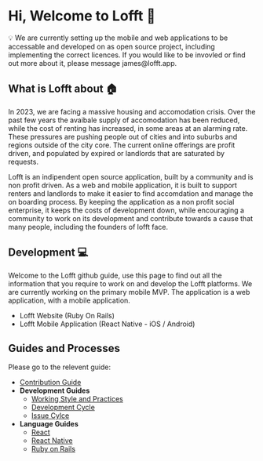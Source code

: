 # Hi, Welcome to Lofft 👋

<aside>
💡 We are currently setting up the mobile and web applications to be accessable and developed on as open source project, including implementing the correct licences. If you would like to be invovled or find out more about it, please message james@lofft.app.
</aside>

## What is Lofft about 🏠
In 2023, we are facing a massive housing and accomodation crisis. Over the past few years the avaibale supply of accomodation has been reduced, while the cost of renting has increased, in some areas at an alarming rate. These pressures are pushing people out of cities and into suburbs and regions outside of the city core. The current online offerings are profit driven, and populated by expired or landlords that are saturated by requests. 

Lofft is an indipendent open source application, built by a community and is non profit driven. As a web and mobile application, it is built to support renters and landlords to make it easier to find accomdation and manage the on boarding process. By keeping the application as a non profit social enterprise, it keeps the costs of development down, while encouraging a community to work on its development and contribute towards a cause that many people, including the founders of lofft face. 

## Development 💻

Welcome to the Lofft github guide, use this page to find out all the information that you require to work on and develop the Lofft platforms. We are currently working on the primary mobile MVP. The application is a web application, with a mobile application. 

- Lofft Website (Ruby On Rails)
- Lofft Mobile Application (React Native - iOS / Android)


## Guides and Processes
Please go to the relevent guide: 
- [Contribution Guide](https://github.com/LofftApp/.github/blob/main/profile/contribution.md)
- **Development Guides**
  - [Working Style and Practices](https://github.com/LofftApp/.github/wiki/Lofft-Working-styles)
  - [Development Cycle](https://github.com/LofftApp/.github/wiki/Development-Cycle)
  - [Issue Cylce](https://github.com/LofftApp/.github/wiki/Issue-Cycle)
- **Language Guides**
  - [React](https://reactjs.org/)
  - [React Native](https://reactnative.dev/)
  - [Ruby on Rails](https://rubyonrails.org/)
